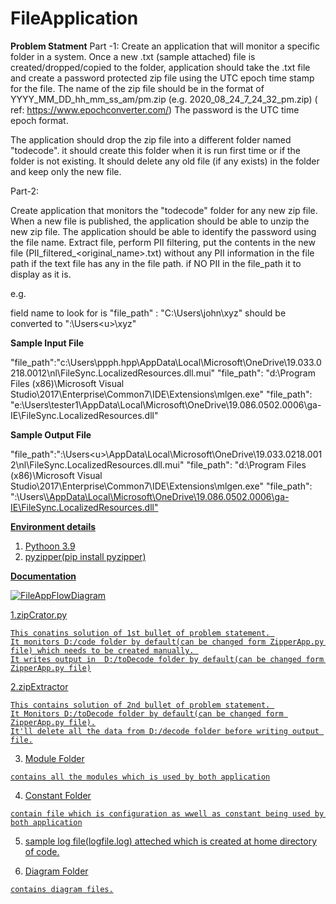 # FileApplication

**Problem Statment**
Part -1: Create an application that will monitor a specific folder in a system. Once a new .txt (sample attached) file is created/dropped/copied to the folder, application should take the .txt file and create a password protected zip file using the UTC epoch time stamp for the file. The name of the zip file should be in the format of YYYY_MM_DD_hh_mm_ss_am/pm.zip (e.g. 2020_08_24_7_24_32_pm.zip)  ( ref: https://www.epochconverter.com/) The password is the UTC time epoch format.

 

The application should drop the zip file into a different folder named "todecode". it should create this folder when it is run first time or if the folder is not existing. It should delete any old file (if any exists) in the folder and keep only the new file.

 

Part-2:

Create application that monitors the "todecode" folder for any new zip file. When a new file is published, the application should be able to unzip the new zip file. The application should be able to identify the password using the file name. Extract file, perform PII filtering, put the contents in the new file (PII_filtered_<original_name>.txt) without any PII information in the file path if the text file has any in the file path. if NO PII in the file_path it to display as it is.

e.g.

field name to look for is "file_path" : "C:\Users\john\xyz" should be converted to "<d>:\\Users\<u>\xyz"
  
 **Sample Input File**
  
 "file_path":"c:\Users\ppph.hpp\AppData\Local\Microsoft\OneDrive\19.033.0218.0012\nl\FileSync.LocalizedResources.dll.mui"
"file_path": "d:\Program Files (x86)\Microsoft Visual Studio\2017\Enterprise\Common7\IDE\Extensions\mlgen.exe"
"file_path": "e:\\Users\\tester1\AppData\Local\Microsoft\OneDrive\19.086.0502.0006\ga-IE\FileSync.LocalizedResources.dll"
  
  **Sample Output File**
  
 "file_path":"<d>:\Users\<u>\AppData\Local\Microsoft\OneDrive\19.033.0218.0012\nl\FileSync.LocalizedResources.dll.mui"
"file_path": "d:\Program Files (x86)\Microsoft Visual Studio\2017\Enterprise\Common7\IDE\Extensions\mlgen.exe"
"file_path": "<d>:\\Users\\<u>\AppData\Local\Microsoft\OneDrive\19.086.0502.0006\ga-IE\FileSync.LocalizedResources.dll"
  
**Environment details**
  
  1. Pythoon 3.9
  2. pyzipper(pip install pyzipper)
  
  **Documentation**
 
 ![FileAppFlowDiagram](https://user-images.githubusercontent.com/84989851/120067179-df119c00-c097-11eb-83dc-c1ffadbed541.png)

  
  1.zipCrator.py
  
    This conatins solution of 1st bullet of problem statement. 
    It monitors D:/code folder by default(can be changed form ZipperApp.py file) which needs to be created manually. 
    It writes output in  D:/toDecode folder by default(can be changed form ZipperApp.py file)
  
  2.zipExtractor
  
    This contains solution of 2nd bullet of problem statement. 
    It Monitors D:/toDecode folder by default(can be changed form ZipperApp.py file).
    It'll delete all the data from D:/decode folder before writing output file.
  
  3. Module Folder
  
    contains all the modules which is used by both application
  
  4. Constant Folder
  
    contain file which is configuration as wwell as constant being used by both application
  
  5. sample log file([logfile.log](https://github.com/DhruvkumarSeta/FileApplication/files/6564441/logfile.log)) atteched which is created at home directory of code.
 
  6. Diagram Folder
 
    contains diagram files.
  

  
  
  
